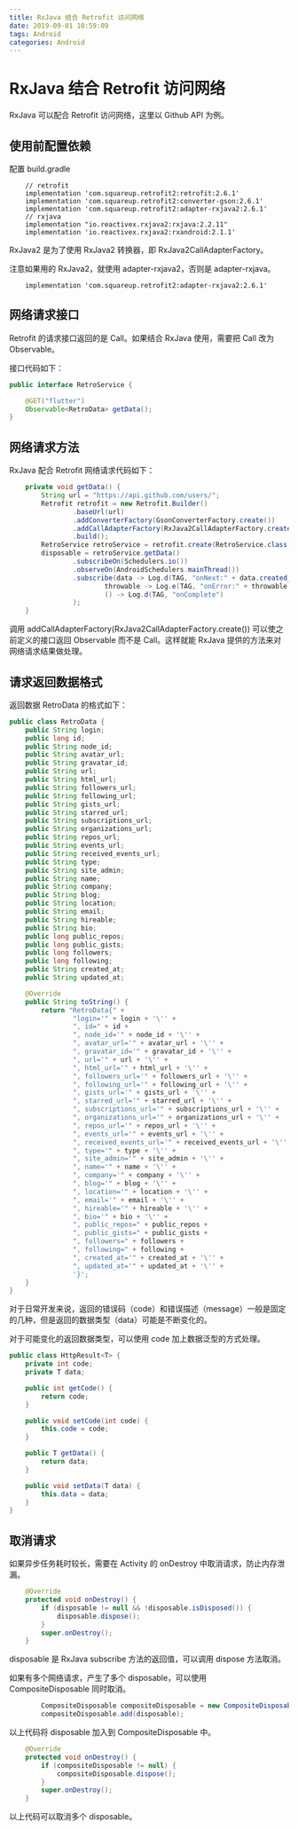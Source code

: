 ```yaml
---
title: RxJava 结合 Retrofit 访问网络
date: 2019-09-01 10:59:09
tags: Android
categories: Android
---
```


# RxJava 结合 Retrofit 访问网络

RxJava 可以配合 Retrofit 访问网络，这里以 Github API 为例。

## 使用前配置依赖

配置 build.gradle

```
    // retrofit
    implementation 'com.squareup.retrofit2:retrofit:2.6.1'
    implementation 'com.squareup.retrofit2:converter-gson:2.6.1'
    implementation 'com.squareup.retrofit2:adapter-rxjava2:2.6.1'
    // rxjava
    implementation "io.reactivex.rxjava2:rxjava:2.2.11"
    implementation 'io.reactivex.rxjava2:rxandroid:2.1.1'
```

RxJava2 是为了使用 RxJava2 转换器，即 RxJava2CallAdapterFactory。

注意如果用的 RxJava2，就使用 adapter-rxjava2，否则是 adapter-rxjava。

```
    implementation 'com.squareup.retrofit2:adapter-rxjava2:2.6.1'
```

## 网络请求接口

Retrofit 的请求接口返回的是 Call。如果结合 RxJava 使用，需要把 Call 改为 Observable。

接口代码如下：

```java
public interface RetroService {

    @GET("flutter")
    Observable<RetroData> getData();
}
```

## 网络请求方法

RxJava 配合 Retrofit 网络请求代码如下：

```java
    private void getData() {
        String url = "https://api.github.com/users/";
        Retrofit retrofit = new Retrofit.Builder()
                .baseUrl(url)
                .addConverterFactory(GsonConverterFactory.create())
                .addCallAdapterFactory(RxJava2CallAdapterFactory.create())
                .build();
        RetroService retroService = retrofit.create(RetroService.class);
        disposable = retroService.getData()
                .subscribeOn(Schedulers.io())
                .observeOn(AndroidSchedulers.mainThread())
                .subscribe(data -> Log.d(TAG, "onNext:" + data.created_at),
                        throwable -> Log.e(TAG, "onError:" + throwable.getMessage()),
                        () -> Log.d(TAG, "onComplete")
                );
    }
```

调用 addCallAdapterFactory(RxJava2CallAdapterFactory.create()) 可以使之前定义的接口返回 Observable 而不是 Call。这样就能 RxJava 提供的方法来对网络请求结果做处理。

## 请求返回数据格式

返回数据 RetroData 的格式如下：

```java
public class RetroData {
    public String login;
    public long id;
    public String node_id;
    public String avatar_url;
    public String gravatar_id;
    public String url;
    public String html_url;
    public String followers_url;
    public String following_url;
    public String gists_url;
    public String starred_url;
    public String subscriptions_url;
    public String organizations_url;
    public String repos_url;
    public String events_url;
    public String received_events_url;
    public String type;
    public String site_admin;
    public String name;
    public String company;
    public String blog;
    public String location;
    public String email;
    public String hireable;
    public String bio;
    public long public_repos;
    public long public_gists;
    public long followers;
    public long following;
    public String created_at;
    public String updated_at;

    @Override
    public String toString() {
        return "RetroData{" +
                "login='" + login + '\'' +
                ", id=" + id +
                ", node_id='" + node_id + '\'' +
                ", avatar_url='" + avatar_url + '\'' +
                ", gravatar_id='" + gravatar_id + '\'' +
                ", url='" + url + '\'' +
                ", html_url='" + html_url + '\'' +
                ", followers_url='" + followers_url + '\'' +
                ", following_url='" + following_url + '\'' +
                ", gists_url='" + gists_url + '\'' +
                ", starred_url='" + starred_url + '\'' +
                ", subscriptions_url='" + subscriptions_url + '\'' +
                ", organizations_url='" + organizations_url + '\'' +
                ", repos_url='" + repos_url + '\'' +
                ", events_url='" + events_url + '\'' +
                ", received_events_url='" + received_events_url + '\'' +
                ", type='" + type + '\'' +
                ", site_admin='" + site_admin + '\'' +
                ", name='" + name + '\'' +
                ", company='" + company + '\'' +
                ", blog='" + blog + '\'' +
                ", location='" + location + '\'' +
                ", email='" + email + '\'' +
                ", hireable='" + hireable + '\'' +
                ", bio='" + bio + '\'' +
                ", public_repos=" + public_repos +
                ", public_gists=" + public_gists +
                ", followers=" + followers +
                ", following=" + following +
                ", created_at='" + created_at + '\'' +
                ", updated_at='" + updated_at + '\'' +
                '}';
    }
}
```

对于日常开发来说，返回的错误码（code）和错误描述（message）一般是固定的几种，但是返回的数据类型（data）可能是不断变化的。

对于可能变化的返回数据类型，可以使用 code 加上数据泛型的方式处理。

```java
public class HttpResult<T> {
    private int code;
    private T data;

    public int getCode() {
        return code;
    }

    public void setCode(int code) {
        this.code = code;
    }

    public T getData() {
        return data;
    }

    public void setData(T data) {
        this.data = data;
    }
}
```

## 取消请求

如果异步任务耗时较长，需要在 Activity 的 onDestroy 中取消请求，防止内存泄漏。

```java
    @Override
    protected void onDestroy() {
        if (disposable != null && !disposable.isDisposed()) {
            disposable.dispose();
        }
        super.onDestroy();
    }
```

disposable 是 RxJava subscribe 方法的返回值，可以调用 dispose 方法取消。

如果有多个网络请求，产生了多个 disposable，可以使用 CompositeDisposable 同时取消。

```java
        CompositeDisposable compositeDisposable = new CompositeDisposable();
        compositeDisposable.add(disposable);
```

以上代码将 disposable 加入到 CompositeDisposable 中。

```java
    @Override
    protected void onDestroy() {
        if (compositeDisposable != null) {
            compositeDisposable.dispose();
        }
        super.onDestroy();
    }
```
以上代码可以取消多个 disposable。